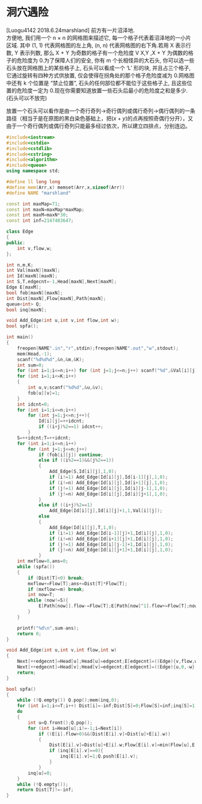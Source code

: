 # 洞穴遇险
[Luogu4142 2018.6.24marshland]
前方有一片沼泽地.  
方便地, 我们用一个 n × n 的网格图来描述它, 每一个格子代表着沼泽地的一小片区域. 其中 (1, 1) 代表网格图的左上角, (n, n) 代表网格图的右下角.若用 X 表示行数, Y 表示列数, 那么 X + Y 为奇数的格子有一个危险度 V X,Y ,X + Y 为偶数的格子的危险度为 0.为了保障人们的安全, 你有 m 个长相怪异的大石头, 你可以选一些石头放在网格图上的某些格子上, 石头可以看成一个 ‘L’ 形的块, 并且占三个格子,它通过旋转有四种方式供放置, 仅会使得在拐角处的那个格子危险度减为 0.网格图中还有 k 个位置是 “禁止位置”, 石头的任何部位都不能位于这些格子上, 且这些位置的危险度一定为 0.现在你需要知道放置一些石头后最小的危险度之和是多少. (石头可以不放完)

放置一个石头可以看作是由一个奇行奇列->奇行偶列或偶行奇列->偶行偶列的一条路径（相当于是在原图的黑白染色基础上，把$(x+y)%2==0$的点再按照奇偶行分开），又由于一个奇行偶列或偶行奇列只能最多经过依次，所以建立四排点，分别连边。

```cpp
#include<iostream>
#include<cstdio>
#include<cstdlib>
#include<cstring>
#include<algorithm>
#include<queue>
using namespace std;

#define ll long long
#define mem(Arr,x) memset(Arr,x,sizeof(Arr))
#define NAME "marshland"

const int maxMap=71;
const int maxN=maxMap*maxMap;
const int maxM=maxN*30;
const int inf=2147483647;

class Edge
{
public:
	int v,flow,w;
};

int n,m,K;
int Val[maxN][maxN];
int Id[maxN][maxN];
int S,T,edgecnt=-1,Head[maxN],Next[maxM];
Edge E[maxM];
bool fob[maxN][maxN];
int Dist[maxN],Flow[maxN],Path[maxN];
queue<int> Q;
bool inq[maxN];

void Add_Edge(int u,int v,int flow,int w);
bool spfa();

int main()
{
	freopen(NAME".in","r",stdin);freopen(NAME".out","w",stdout);
	mem(Head,-1);
	scanf("%d%d%d",&n,&m,&K);
	int sum=0;
	for (int i=1;i<=n;i++) for (int j=1;j<=n;j++) scanf("%d",&Val[i][j]),sum+=Val[i][j];
	for (int i=1;i<=K;i++)
	{
		int u,v;scanf("%d%d",&u,&v);
		fob[u][v]=1;
	}
	int idcnt=0;
	for (int i=1;i<=n;i++)
		for (int j=1;j<=n;j++){
			Id[i][j]=++idcnt;
			if ((i+j)%2==1) idcnt++;
		}
	S=++idcnt;T=++idcnt;
	for (int i=1;i<=n;i++)
		for (int j=1;j<=n;j++)
			if (fob[i][j]) continue;
			else if ((i%2==1)&&(j%2==1))
			{
				Add_Edge(S,Id[i][j],1,0);
				if (i!=1) Add_Edge(Id[i][j],Id[i-1][j],1,0);
				if (i!=n) Add_Edge(Id[i][j],Id[i+1][j],1,0);
				if (j!=1) Add_Edge(Id[i][j],Id[i][j-1],1,0);
				if (j!=n) Add_Edge(Id[i][j],Id[i][j+1],1,0);
			}
			else if ((i+j)%2==1)
				Add_Edge(Id[i][j],Id[i][j]+1,1,Val[i][j]);
			else
			{
				Add_Edge(Id[i][j],T,1,0);
				if (i!=1) Add_Edge(Id[i-1][j]+1,Id[i][j],1,0);
				if (i!=n) Add_Edge(Id[i+1][j]+1,Id[i][j],1,0);
				if (j!=1) Add_Edge(Id[i][j-1]+1,Id[i][j],1,0);
				if (j!=n) Add_Edge(Id[i][j+1]+1,Id[i][j],1,0);
			}
	int mxflow=0,ans=0;
	while (spfa())
	{
		if (Dist[T]<0) break;
		mxflow+=Flow[T];ans+=Dist[T]*Flow[T];
		if (mxflow>=m) break;
		int now=T;
		while (now!=S){
			E[Path[now]].flow-=Flow[T];E[Path[now]^1].flow+=Flow[T];now=E[Path[now]^1].v;
		}
	}

	printf("%d\n",sum-ans);
	return 0;
}

void Add_Edge(int u,int v,int flow,int w)
{
	Next[++edgecnt]=Head[u];Head[u]=edgecnt;E[edgecnt]=((Edge){v,flow,w});
	Next[++edgecnt]=Head[v];Head[v]=edgecnt;E[edgecnt]=((Edge){u,0,-w});
	return;
}

bool spfa()
{
	while (!Q.empty()) Q.pop();mem(inq,0);
	for (int i=1;i<=T;i++) Dist[i]=-inf;Dist[S]=0;Flow[S]=inf;inq[S]=1;Q.push(S);
	do
	{
		int u=Q.front();Q.pop();
		for (int i=Head[u];i!=-1;i=Next[i])
			if ((E[i].flow>0)&&(Dist[E[i].v]<Dist[u]+E[i].w))
			{
				Dist[E[i].v]=Dist[u]+E[i].w;Flow[E[i].v]=min(Flow[u],E[i].flow);Path[E[i].v]=i;
				if (inq[E[i].v]==0){
					inq[E[i].v]=1;Q.push(E[i].v);
				}
			}
		inq[u]=0;
	}
	while (!Q.empty());
	return Dist[T]!=-inf;
}
```